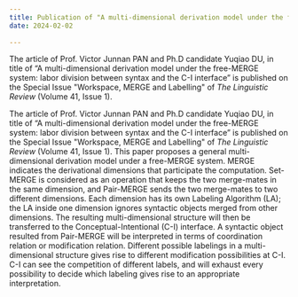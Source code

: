 ```yaml
---
title: Publication of "A multi-dimensional derivation model under the free-MERGE system" in The Linguistics Review 
date: 2024-02-02
  
---
```


The article of Prof. Victor Junnan PAN and Ph.D candidate Yuqiao DU, in title of “A multi-dimensional derivation model under the free-MERGE system: labor division between syntax and the C-I interface” is published on the Special Issue "Workspace, MERGE and Labelling" of *The Linguistic Review* (Volume 41, Issue 1).

<!--more-->
The article of Prof. Victor Junnan PAN and Ph.D candidate Yuqiao DU, in title of “A multi-dimensional derivation model under the free-MERGE system: labor division between syntax and the C-I interface” is published on the Special Issue "Workspace, MERGE and Labelling" of *The Linguistic Review* (Volume 41, Issue 1). This paper proposes a general multi-dimensional derivation model under a free-MERGE system. MERGE indicates the derivational dimensions that participate the computation. Set-MERGE is considered as an operation that keeps the two merge-mates in the same dimension, and Pair-MERGE sends the two merge-mates to two different dimensions. Each dimension has its own Labeling Algorithm (LA); the LA inside one dimension ignores syntactic objects merged from other dimensions. The resulting multi-dimensional structure will then be transferred to the Conceptual-Intentional (C-I) interface. A syntactic object resulted from Pair-MERGE will be interpreted in terms of coordination relation or modification relation. Different possible labelings in a multi-dimensional structure gives rise to different modification possibilities at C-I. C-I can see the competition of different labels, and will exhaust every possibility to decide which labeling gives rise to an appropriate interpretation. 
